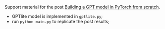 Support material for the post [Building a GPT model in PyTorch from scratch](https://brunomaga.github.io/GPT-lite).
- GPTlite model is implemented in `gptlite.py`;
- run `python main.py` to replicate the post results;
